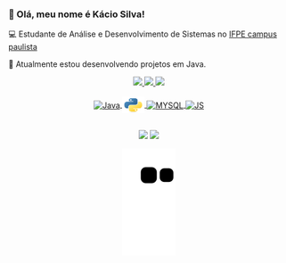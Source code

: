 ### 👋 Olá, meu nome é Kácio Silva!

💻 Estudante de Análise e Desenvolvimento de Sistemas no [IFPE campus paulista](https://portal.ifpe.edu.br/campus/paulista)

🔨 Atualmente estou desenvolvendo projetos em Java.

<div align="center">
  <a href="https://github.com/KacioSilva">
  <img height="180em" src="https://github-readme-stats.vercel.app/api?username=KacioSilva&show_icons=true&theme=dark&include_all_commits=true&count_private=true"/>
  <img height="180em" src="https://github-readme-stats.vercel.app/api/top-langs/?username=KacioSilva&layout=compact&langs_count=7&theme=dark"/>
  <td valign="top"><img height="200" src="https://github-readme-streak-stats.herokuapp.com?user=KacioSilva&theme=onedark_duo&border_radius=7.5"/></td>
<div>
  
<div style="display: inline_block"><br> 
  <img align="center" alt="Java" height="30" width="40" src="https://cdn.jsdelivr.net/gh/devicons/devicon/icons/java/java-original.svg">
  <img align="center" alt="Python" height="30" width="40" src="https://raw.githubusercontent.com/devicons/devicon/master/icons/python/python-original.svg">
  <img align="center" alt="MYSQL" height="30" width="40" src="https://user-images.githubusercontent.com/40461634/114240226-2f506580-9955-11eb-849b-e2a25117d681.png">
  <img align="center" alt="JS" height="30" width="40" src="https://cdn.jsdelivr.net/gh/devicons/devicon/icons/javascript/javascript-original.svg">
</div>

  
  ##
  
<div>
  <a href="https://www.instagram.com/kacio_sillva/" target="_blank"><img src="https://img.shields.io/badge/-Instagram-%23E4405F?style=for-the-badge&logo=instagram&logoColor=white" target="_blank"></a>
  <a href = "ksps@discente.ifpe.edu.br"><img src="https://img.shields.io/badge/-Gmail-%23333?style=for-the-badge&logo=gmail&logoColor=white" target="_blank"></a>
  
  ![Snake animation](https://github.com/rafaballerini/rafaballerini/blob/output/github-contribution-grid-snake.svg)
   
 </div>
  
